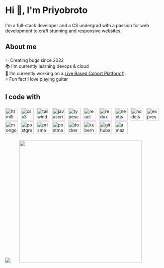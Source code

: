 <h1 align="left">Hi 👋, I'm Priyobroto</h1>

###

<p align="left">I'm a full-stack developer and a CS undergrad with a passion for web development to craft stunning and responsive websites.</p>

###

<h2 align="left">About me</h2>

###

<p align="left">✨ Creating bugs since 2022<br>📚 I'm currently learning devops & cloud<br>🔭 I’m currently working on a <a href="https://github.com/PriyobrotoKar/brightpath">Live Based Cohort Platform</a>().<br>⚡ Fun fact I love playing guitar</p>

###

<h2 align="left">I code with</h2>

###

  <div align="left">
  <img src="https://skillicons.dev/icons?i=html" height="40" alt="html5 logo"  />
  <img width="2" />
  <img src="https://skillicons.dev/icons?i=css" height="40" alt="css3 logo"  />
  <img width="2" />
  <img src="https://skillicons.dev/icons?i=tailwind" height="40" alt="tailwindcss logo"  />
  <img width="2" />
  <img src="https://skillicons.dev/icons?i=js" height="40" alt="javascript logo"  />
  <img width="2" />
  <img src="https://skillicons.dev/icons?i=ts" height="40" alt="typescript logo"  />
  <img width="2" />
  <img src="https://skillicons.dev/icons?i=react" height="40" alt="react logo"  />
  <img width="2" />
  <img src="https://skillicons.dev/icons?i=redux" height="40" alt="redux logo"  />
  <img width="2" />
  <img src="https://skillicons.dev/icons?i=nextjs" height="40" alt="nextjs logo"  />
  <img width="2" />
  <img src="https://skillicons.dev/icons?i=nodejs" height="40" alt="nodejs logo"  />
  <img width="2" />
  <img src="https://skillicons.dev/icons?i=express" height="40" alt="express logo"  />
  <img width="2" />
  <img src="https://skillicons.dev/icons?i=mongodb" height="40" alt="mongodb logo"  />
  <img width="2" />
  <img src="https://skillicons.dev/icons?i=postgres" height="40" alt="postgresql logo"  />
  <img width="2" />
  <img src="https://skillicons.dev/icons?i=prisma" height="40" alt="prisma logo"  />
  <img width="2" />
  <img src="https://skillicons.dev/icons?i=postman" height="40" alt="postman logo"  />
  <img width="2" />
  <img src="https://skillicons.dev/icons?i=docker" height="40" alt="docker logo"  />
  <img width="2" />
  <img src="https://skillicons.dev/icons?i=kubernetes" height="40" alt="kubernetes logo"  />
  <img width="2" />
  <img src="https://skillicons.dev/icons?i=githubactions" height="40" alt="githubactions logo"  />
  <img width="2" />
  <img src="https://skillicons.dev/icons?i=aws" height="40" alt="amazonwebservices logo"  />
  </div>
<br/>
<span align="right">
  <img src="https://github-readme-stats.vercel.app/api/top-langs/?username=priyobrotokar&theme=gotham&show_icons=true&hide_border=true&layout=compact"/>
    <img width="20" />
  <img width="390" height="auto" src="https://github-readme-stats.vercel.app/api?username=priyobrotokar&theme=gotham&show_icons=true&hide_border=true&count_private=true"/>

</span>

</div>


###
